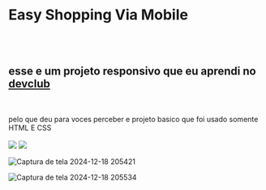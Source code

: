 <h1>Easy Shopping Via Mobile</h1>
<br>
<br>
<h2>esse e um projeto responsivo que eu aprendi no <a href="https://rodolfomori.com.br/devclub">devclub</a></h2>
<br>

pelo que deu para voces perceber e projeto basico que foi usado somente HTML E CSS
<br>
<br>
<img src="https://img.shields.io/badge/HTML5-E34F26?style=for-the-badge&logo=html5&logoColor=white">
<img src="https://img.shields.io/badge/CSS3-1572B6?style=for-the-badge&logo=css3&logoColor=white">

![Captura de tela 2024-12-18 205421](https://github.com/user-attachments/assets/d8fe91e7-fcc2-4b3c-a612-2d7a3cf96b91)

![Captura de tela 2024-12-18 205534](https://github.com/user-attachments/assets/344f7201-174e-4c04-b6cc-5e71787d5748)






